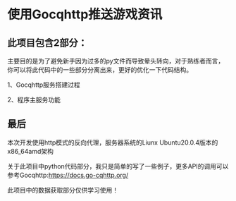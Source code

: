# 使用Gocqhttp推送游戏资讯
## 此项目包含2部分：
主要目的是为了避免新手因为过多的py文件而导致晕头转向，对于熟练者而言，你可以将此代码中的一些部分分离出来，更好的优化一下代码结构。

1、Gocqhttp服务搭建过程

2、程序主服务功能

## 最后
本次开发使用http模式的反向代理，服务器系统的Liunx Ubuntu20.0.4版本的x86_64amd架构

关于此项目中python代码部分，我只是简单的写了一些例子，更多API的调用可以参考Gocqhttp:https://docs.go-cqhttp.org/

此项目中的数据获取部分仅供学习使用！
